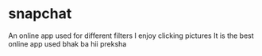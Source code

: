 # snapchat
An online app used for different filters
I enjoy clicking pictures
It is the best online app used
bhak ba
hii preksha
